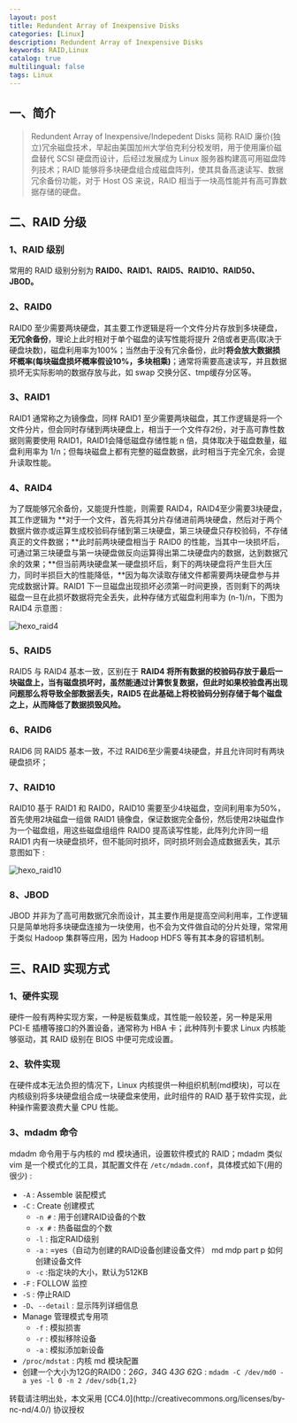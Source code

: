 ```yaml
---
layout: post
title: Redundent Array of Inexpensive Disks
categories: [Linux]
description: Redundent Array of Inexpensive Disks
keywords: RAID,Linux
catalog: true
multilingual: false
tags: Linux
---
```



## 一、简介

> Redundent Array of Inexpensive/Indepedent Disks 简称 RAID 廉价(独立)冗余磁盘技术，早起由美国加州大学伯克利分校发明，用于使用廉价磁盘替代 SCSI 硬盘而设计，后经过发展成为 Linux 服务器构建高可用磁盘阵列技术；RAID 能够将多块硬盘组合成磁盘阵列，使其具备高速读写、数据冗余备份功能，对于 Host OS 来说，RAID 相当于一块高性能并有高可靠数据存储的硬盘。

## 二、RAID 分级

### 1、RAID 级别

常用的 RAID 级别分别为 **RAID0、RAID1、RAID5、RAID10、RAID50、JBOD。**

<!--more-->

### 2、RAID0

RAID0 至少需要两块硬盘，其主要工作逻辑是将一个文件分片存放到多块硬盘，**无冗余备份**，理论上此时相对于单个磁盘的读写性能将提升 2倍或者更高(取决于硬盘块数)，磁盘利用率为100%；当然由于没有冗余备份，此时**将会放大数据损坏概率(每块磁盘损坏概率假设10%，多块相乘)**；通常将需要高速读写，并且数据损坏无实际影响的数据存放与此，如 swap 交换分区、tmp缓存分区等。

### 3、RAID1

RAID1 通常称之为镜像盘，同样 RAID1 至少需要两块磁盘，其工作逻辑是将一个文件分片，但会同时存储到两块硬盘上，相当于一个文件存2份，对于高可靠性数据则需要使用 RAID1，RAID1会降低磁盘存储性能 n 倍，具体取决于磁盘数量，磁盘利用率为 1/n；但每块磁盘上都有完整的磁盘数据，此时相当于完全冗余，会提升读取性能。

### 4、RAID4

为了既能够冗余备份，又能提升性能，则需要 RAID4，RAID4至少需要3块硬盘，其工作逻辑为 **对于一个文件，首先将其分片存储进前两块硬盘，然后对于两个数据片做亦或运算生成校验码存储到第三块硬盘，第三块硬盘只存校验码，不存储真正的文件数据；**此时前两块硬盘相当于 RAID0 的性能，当其中一块损坏后，可通过第三块硬盘与第一块硬盘做反向运算得出第二块硬盘内的数据，达到数据冗余的效果；**但当前两块硬盘某一硬盘损坏后，剩下的两块硬盘将产生巨大压力，同时半损巨大的性能降低，**因为每次读取存储文件都需要两块硬盘参与并完成数据计算。RAID1 下一旦磁盘出现损坏必须第一时间更换，否则剩下的两块磁盘一旦在此损坏数据将完全丢失，此种存储方式磁盘利用率为 (n-1)/n，下图为 RAID4 示意图 :

![hexo_raid4](https://cdn.oss.link/markdown/hexo_raid4.png)


### 5、RAID5

RAID5 与 RAID4 基本一致，区别在于 **RAID4 将所有数据的校验码存放于最后一块磁盘上，当有磁盘损坏时，虽然能通过计算恢复数据，但此时如果校验盘再出现问题那么将导致全部数据丢失，RAID5 在此基础上将校验码分别存储于每个磁盘之上，从而降低了数据损毁风险。**

### 6、RAID6

RAID6 同 RAID5 基本一致，不过 RAID6至少需要4块硬盘，并且允许同时有两块硬盘损坏；

### 7、RAID10

RAID10 基于 RAID1 和 RAID0，RAID10 需要至少4块磁盘，空间利用率为50%，首先使用2块磁盘一组做 RAID1 镜像盘，保证数据完全备份，然后使用2块磁盘作为一个磁盘组，用这些磁盘组组件 RAID0 提高读写性能，此阵列允许同一组 RAID1 内有一块硬盘损坏，但不能同时损坏，同时损坏则会造成数据丢失，其示意图如下 :

![hexo_raid10](https://cdn.oss.link/markdown/hexo_raid10.png)

### 8、JBOD

JBOD 并非为了高可用数据冗余而设计，其主要作用是提高空间利用率，工作逻辑只是简单地将多块硬盘连接为一块使用，也不会为文件做自动的分片处理，常常用于类似 Hadoop 集群等应用，因为 Hadoop HDFS 等有其本身的容错机制。

## 三、RAID 实现方式

### 1、硬件实现

硬件一般有两种实现方案，一种是板载集成，其性能一般较差，另一种是采用 PCI-E 插槽等接口的外置设备，通常称为 HBA 卡；此种阵列卡要求 Linux 内核能够驱动，其 RAID 级别在 BIOS 中便可完成设置。

### 2、软件实现

在硬件成本无法负担的情况下，Linux 内核提供一种组织机制(md模块)，可以在内核级别将多块硬盘组合成一块硬盘来使用，此时组件的 RAID 基于软件实现，此种操作需要浪费大量 CPU 性能。

### 3、mdadm 命令

mdadm 命令用于与内核的 md 模块通讯，设置软件模式的 RAID；mdadm 类似 vim 是一个模式化的工具，其配置文件在 `/etc/mdadm.conf`，具体模式如下(用的很少) :

- `-A` : Assemble 装配模式
- `-C` : Create 创建模式
  - `-n #` : 用于创建RAID设备的个数
  - `-x #` : 热备磁盘的个数
  - `-l` : 指定RAID级别
  - `-a` : =yes（自动为创建的RAID设备创建设备文件） md mdp part p 如何创建设备文件
  - `-c` :指定块的大小，默认为512KB
- `-F` : FOLLOW 监控
- `-S` : 停止RAID
- `-D`、`--detail` : 显示阵列详细信息
- Manage 管理模式专用项
  - `-f` : 模拟损害
  - `-r` : 模拟移除设备
  - `-a` : 模拟添加新设备
- `/proc/mdstat` : 内核 md 模块配置
- 创建一个大小为12G的RAID0：2*6G，3*4G 4*3G 6*2G : `mdadm -C /dev/md0 -a yes -l 0 -n 2 /dev/sdb{1,2}`


<audio autoplay="autoplay">
<source src="https://cdn.oss.link/markdown/Cake-By-The Ocean.mp3" type="audio/mpeg" />
Your browser does not support the audio element.
</audio>
转载请注明出处，本文采用 [CC4.0](http://creativecommons.org/licenses/by-nc-nd/4.0/) 协议授权
